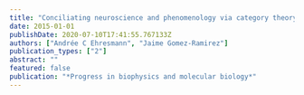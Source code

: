 ```yaml
---
title: "Conciliating neuroscience and phenomenology via category theory"
date: 2015-01-01
publishDate: 2020-07-10T17:41:55.767133Z
authors: ["Andrée C Ehresmann", "Jaime Gomez-Ramirez"]
publication_types: ["2"]
abstract: ""
featured: false
publication: "*Progress in biophysics and molecular biology*"
---
```


